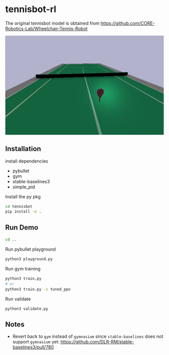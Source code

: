 # tennisbot-rl

The original tennisbot model is obtained from https://github.com/CORE-Robotics-Lab/Wheelchair-Tennis-Robot

![](pybullet_env.png)

## Installation

install dependencies
 - pybullet
 - gym
 - stable-baselines3
 - simple_pid

Install the py pkg
```bash
cd tennisbot
pip install -e . 
```

## Run Demo

```bash
cd ..
```

Run pybullet playground
```bash
python3 playground.py
```

Run gym training
```bash
python3 train.py
# or 
python3 train.py -s tuned_ppo
```

Run validate
```bash
python3 validate.py
```

## Notes
 - Revert back to `gym` instead of `gymnasium` since `stable-baselines` does not support `gymnasium` yet: https://github.com/DLR-RM/stable-baselines3/pull/780
